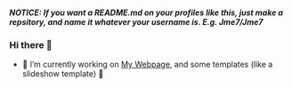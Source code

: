 ##### NOTICE: If you want a README.md on your profiles like this, just make a repsitory, and name it whatever your username is. E.g. Jme7/Jme7
### Hi there 👋
- :hammer: I’m currently working on [My Webpage](https://Jme7.github.io), and some templates (like a slideshow template) :hammer:
